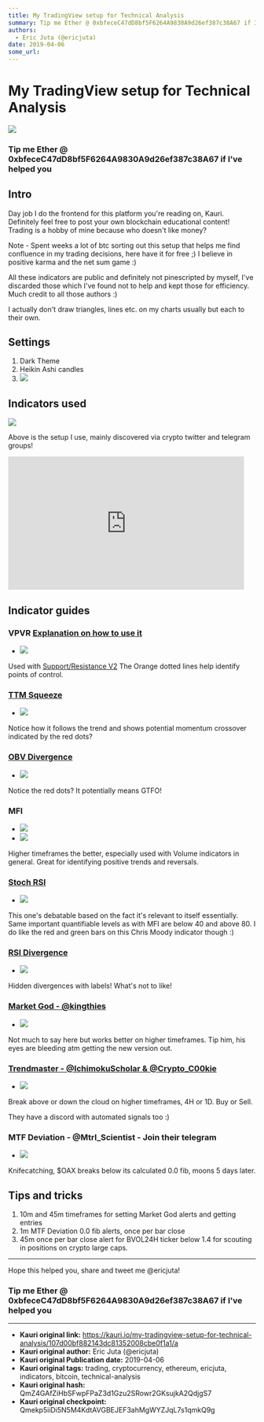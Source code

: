 ```yaml
---
title: My TradingView setup for Technical Analysis
summary: Tip me Ether @ 0xbfeceC47dD8bf5F6264A9830A9d26ef387c38A67 if Ive helped you Intro Day job I do the frontend for this platform youre reading on, Kauri. Definitely feel free to post your own blockchain educational content! Trading is a hobby of mine because who doesnt like money? Note - Spent weeks a lot of btc sorting out this setup that helps me find confluence in my trading decisions, here have it for free ;) I believe in positive karma and the net sum game -) All these indicators are public an
authors:
  - Eric Juta (@ericjuta)
date: 2019-04-06
some_url: 
---
```


# My TradingView setup for Technical Analysis

![](https://ipfs.infura.io/ipfs/Qmb8SBcsf4iBovsGE8d2RtUYJExFgikRgL3aPeQFbChxHu)


### Tip me Ether @ 0xbfeceC47dD8bf5F6264A9830A9d26ef387c38A67 if I've helped you
## Intro
Day job I do the frontend for this platform you're reading on, Kauri. Definitely feel free to post your own blockchain educational content!
Trading is a hobby of mine because who doesn't like money?

Note - Spent weeks a lot of btc sorting out this setup that helps me find confluence in my trading decisions, here have it for free ;) I believe in positive karma and the net sum game :)

All these indicators are public and definitely not pinescripted by myself, I've discarded those which I've found not to help and kept those for efficiency. Much credit to all those authors :)

I actually don't draw triangles, lines etc. on my charts usually but each to their own.

## Settings

1. Dark Theme
2. Heikin Ashi candles
3. ![](https://ipfs.infura.io/ipfs/QmedatJwDFZM7wQ89g9qXV7pQpyUiF9s2n3CFaxDHN1GTD)

## Indicators used

![](https://ipfs.infura.io/ipfs/QmPX86YpLLhyaDVdXdQmZcuqbaYk7TzPA3wKt4w2QZ1YFT)

Above is the setup I use, mainly discovered via crypto twitter and telegram groups!
<iframe src="https://giphy.com/embed/l0NwHXQy3kUSfFF60" width="480" height="271" frameBorder="0" class="giphy-embed" allowFullScreen></iframe>


## Indicator guides

### VPVR  [Explanation on how to use it](https://medium.com/@xanxsells/using-the-volume-profile-in-crypto-b88461efb2fc)
- ![](https://ipfs.infura.io/ipfs/QmTc3FWSZ73fJaNmVdyqChoKcBmGVeLap57gpaArqPF4XW)

Used with [Support/Resistance V2](https://www.tradingview.com/script/JAW0oW7R-Support-Resistance-V2-Indicator/)
The Orange dotted lines help identify points of control.

### [TTM Squeeze](https://www.tradingview.com/script/DY3eWCvS-TTM-Squeeze-Momentum-by-Drecken/)
- ![](https://ipfs.infura.io/ipfs/QmVQX4TpEn13JDCQ35Hz4urPJ2ym1s4BP4kRmFdVnyWsM2)

Notice how it follows the trend and shows potential momentum crossover indicated by the red dots?

### [OBV Divergence](https://www.tradingview.com/script/dI9ULkYY-OBV-Divergence-Alerts-BETA/)
- ![](https://ipfs.infura.io/ipfs/QmRoJETksnvSnLr8LZFLV4ZcWTFshND9GonCjs1h7okG68)

Notice the red dots? It potentially means GTFO!

### MFI
- ![](https://ipfs.infura.io/ipfs/QmV2vc4m1Cf93udz5rmccfrFEMrk9YXTpzqnT84Mebq8S9)
- ![](https://ipfs.infura.io/ipfs/QmZ41dtxmhNRi1Lu2EacGPyEAAkTtms6UTVc9kHNEUQkw7)

Higher timeframes the better, especially used with Volume indicators in general. 
Great for identifying positive trends and reversals.

### [Stoch RSI](https://www.tradingview.com/script/Wylw98ue-CM-Stochastic-Multi-TimeFrame/)

- ![](https://ipfs.infura.io/ipfs/QmZJuNtiKUMhCFpd2A9MsuHXXwVwuw7vfmLwgRdw5B9QMa)

This one's debatable based on the fact it's relevant to itself essentially.
Same important quantifiable levels as with MFI are below 40 and above 80.
I do like the red and green bars on this Chris Moody indicator though :)

### [RSI Divergence](https://www.tradingview.com/script/AISwMrzv-RS-RSI-Divergence-V6-with-alerts/)

- ![](https://ipfs.infura.io/ipfs/QmbfZwMJuJ5NRaabtytMLgdKKH6U9A52qfgykvHvRgN4rv)

Hidden divergences with labels! What's not to like!

### [Market God - @kingthies](https://www.tradingview.com/script/x9qd7nQH-Market-God-by-KingThies/)

- ![](https://ipfs.infura.io/ipfs/Qmev8zcb38sZQskJB2qzjCZtfgsSWJrYTPAuz3cMhbJh8E)

Not much to say here but works better on higher timeframes. 
Tip him, his eyes are bleeding atm getting the new version out.

### [Trendmaster - @IchimokuScholar & @Crypto_C00kie](https://www.tradingview.com/script/q6cUzHUY-Trendmaster-IchimokuScholar/)

- ![](https://ipfs.infura.io/ipfs/QmWL75bR4hqxANrMqrXfJY1qD8mmeYMtUoPNUKS4pGLvSx)

Break above or down the cloud on higher timeframes, 4H or 1D. 
Buy or Sell.

They have a discord with automated signals too :)

### MTF Deviation - @Mtrl_Scientist - Join their telegram

- ![](https://ipfs.infura.io/ipfs/QmeU2XYQ9qHXb3Fj8HFCArBz2EXU2qXQErpyL7an2NP3o7)

Knifecatching, $OAX breaks below its calculated 0.0 fib, moons 5 days later.

## Tips and tricks

1. 10m and 45m timeframes for setting Market God alerts and getting entries
2. 1m MTF Deviation 0.0 fib alerts, once per bar close
3. 45m once per bar close alert for BVOL24H ticker below 1.4 for scouting in positions on crypto large caps.

--- 

Hope this helped you, share and tweet me @ericjuta!

### Tip me Ether @ 0xbfeceC47dD8bf5F6264A9830A9d26ef387c38A67 if I've helped you


---

- **Kauri original link:** https://kauri.io/my-tradingview-setup-for-technical-analysis/107d00bf882143dc81352008cbe0f1a1/a
- **Kauri original author:** Eric Juta (@ericjuta)
- **Kauri original Publication date:** 2019-04-06
- **Kauri original tags:** trading, cryptocurrency, ethereum, ericjuta, indicators, bitcoin, technical-analysis
- **Kauri original hash:** QmZ4GAfZiHbSFwpFPaZ3d1Gzu2SRowr2GKsujkA2QdjgS7
- **Kauri original checkpoint:** Qmekp5iiDi5N5M4KdtAVGBEJEF3ahMgWYZJqL7s1qmkQ9g



